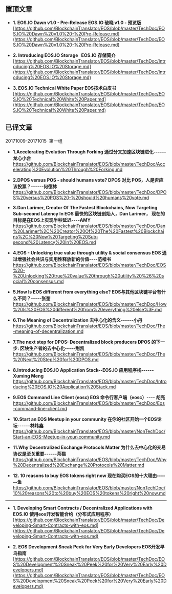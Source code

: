 
置顶文章
-------------------------------

- **1. EOS.IO Dawn v1.0 - Pre-Release    EOS.IO 破晓 v1.0 - 预览版**  
[https://github.com/BlockchainTranslator/EOS/blob/master/TechDoc/EOS.IO%20Dawn%20v1.0%20-%20Pre-Release.md](https://github.com/BlockchainTranslator/EOS/blob/master/TechDoc/EOS.IO%20Dawn%20v1.0%20-%20Pre-Release.md)

- **2. Introducing EOS.IO Storage    EOS.IO 存储简介**  
[https://github.com/BlockchainTranslator/EOS/blob/master/TechDoc/Introducing%20EOS.IO%20Storage.md](https://github.com/BlockchainTranslator/EOS/blob/master/TechDoc/Introducing%20EOS.IO%20Storage.md)

- **3. EOS.IO Technical White Paper EOS技术白皮书**  
[https://github.com/BlockchainTranslator/EOS/blob/master/TechDoc/EOS.IO%20Technical%20White%20Paper.md](https://github.com/BlockchainTranslator/EOS/blob/master/TechDoc/EOS.IO%20Technical%20White%20Paper.md)

已译文章
----------------------------------------

20171009-20171015  第一组

- **1.Accelerating Evolution Through Forking 通过分叉加速区块链进化------龙心小台**
https://github.com/BlockchainTranslator/EOS/blob/master/TechDoc/Accelerating%20Evolution%20Through%20Forking.md

- **2.DPOS versus POS - should humans vote? DPOS 对比 POS，人是否应该投票？------何德林**
https://github.com/BlockchainTranslator/EOS/blob/master/TechDoc/DPOS%20versus%20POS%20-%20should%20humans%20vote.md

- **3.Dan Larimer, Creator Of The Fastest Blockchains, Now Targeting Sub-second Latency In EOS 最快的区块链创始人，Dan Larimer， 现在的目标是在EOS上实现半秒延迟----AMY**
https://github.com/BlockchainTranslator/EOS/blob/master/TechDoc/Dan%20Larimer%2C%20Creator%20Of%20The%20Fastest%20Blockchains%2C%20Now%20Targeting%20Sub-second%20Latency%20In%20EOS.md

- **4.EOS - Unlocking true value through utility & social consensus EOS 通过增强社会共识与实用性释放新的价值----范楷书**
https://github.com/BlockchainTranslator/EOS/blob/master/TechDoc/EOS%20-%20Unlocking%20true%20value%20through%20utility%20%26%20social%20consensus.md

- **5.How Is EOS different from everything else?  EOS与其他区块链平台有什么不同？-----张奎**
https://github.com/BlockchainTranslator/EOS/blob/master/TechDoc/How%20Is%20EOS%20different%20from%20everything%20else%3F.md

- **6.The Meaning of Decentralization  去中心化的含义------小丹**
https://github.com/BlockchainTranslator/EOS/blob/master/TechDoc/The-meaning-of-decentralization.md

- **7.The next step for DPOS: Decentralized block producers  DPOS 的下一步: 区块生产者的去中心化-----荆凯**
https://github.com/BlockchainTranslator/EOS/blob/master/TechDoc/The%20Next%20Step%20for%20DPOS.md

- **8.Introducing EOS.IO Application Stack--EOS.IO 应用程序栈------ Xuming Meng**
https://github.com/BlockchainTranslator/EOS/blob/master/TechDoc/Introducing%20EOS.IO%20Application%20Stack.md

- **9.EOS Command Line Client (eosc) EOS 命令行客户端（eosc）---- 胡亮**
https://github.com/BlockchainTranslator/EOS/blob/master/TechDoc/Eos-command-line-client.md

- **10.Start an EOS Meetup in your community 在你的社区开始一个EOS论坛------林炜鑫**
https://github.com/BlockchainTranslator/EOS/blob/master/NonTechDoc/Start-an-EOS-Meetup-in-your-community.md

- **11.Why Decentralized Exchange Protocols Matter 为什么去中心化的交易协议是至关重要------茶猫**
https://github.com/BlockchainTranslator/EOS/blob/master/TechDoc/Why%20Decentralized%20Exchange%20Protocols%20Matter.md

- **12. 10 reasons to buy EOS tokens right now 现在购买EOS的十大理由------鱼**
https://github.com/BlockchainTranslator/EOS/blob/master/NonTechDoc/10%20reasons%20to%20buy%20EOS%20tokens%20right%20now.md

-------------------------------
- **1. Developing Smart Contracts / Decentralized Applications with EOS.IO 使用eos开发智能合约（分布式应用程序）**  
[https://github.com/BlockchainTranslator/EOS/blob/master/TechDoc/Developing-Smart-Contracts-with-eos.md](https://github.com/BlockchainTranslator/EOS/blob/master/TechDoc/Developing-Smart-Contracts-with-eos.md)

- **2. EOS Development Sneak Peek for Very Early Developers EOS开发早鸟指南**  
[https://github.com/BlockchainTranslator/EOS/blob/master/TechDoc/EOS%20Development%20Sneak%20Peek%20for%20Very%20Early%20Developers.md](https://github.com/BlockchainTranslator/EOS/blob/master/TechDoc/EOS%20Development%20Sneak%20Peek%20for%20Very%20Early%20Developers.md)

